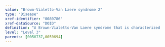 ```yaml
---
value: "Brown-Vialetto-Van Laere syndrome 2"
type: "Disease"
xref-identifier: "0080786"
xref-dataSource: "DOID"
definition: "A Brown-Vialetto-Van Laere syndrome that is characterized by early childhood onset of sensorineural deafness, bulbar dysfunction, and severe diffuse muscle weakness and wasting of the upper and lower limbs and axial muscles, resulting in respiratory insufficiency and that has_material_basis_in homozygous or compound heterozygous mutation in the SLC52A2 gene on chromosome 8q24."
level: "Level 3"
parents: [0050737,0050694]
---
```

